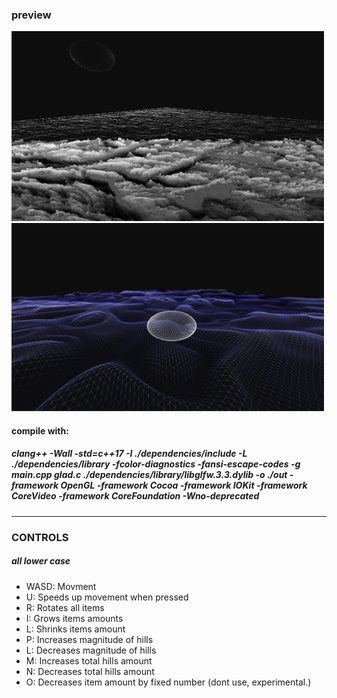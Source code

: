 <h3>preview</h3>
<img src="./screenshots/tess_example.png" title="exe" alt="terrain" style="width: 500px;">
<img width="500" alt="terrain" src="./screenshots/wire.png">
<h4>compile with:</h4>
<h5>clang++ -Wall -std=c++17 -I ./dependencies/include -L ./dependencies/library -fcolor-diagnostics -fansi-escape-codes -g  main.cpp glad.c ./dependencies/library/libglfw.3.3.dylib -o ./out -framework OpenGL  -framework Cocoa -framework IOKit -framework CoreVideo -framework CoreFoundation -Wno-deprecated</h5>
<hr>
<h3>CONTROLS</h3>
<h5>all lower case</h5>
<ul>
  <li>WASD: Movment</li>
  <li>U: Speeds up movement when pressed</li>
  <li>R: Rotates all items</li>
  
  <li>I: Grows items amounts</li>
  <li>L: Shrinks items amount</li>
  
  <li>P: Increases magnitude of hills</li>
  <li>L: Decreases magnitude of hills</li>
  
  <li>M: Increases total hills amount</li>
  <li>N: Decreases total hills amount</li>
  
  <li>O: Decreases item amount by fixed number (dont use, experimental.)</li>
</ul>
